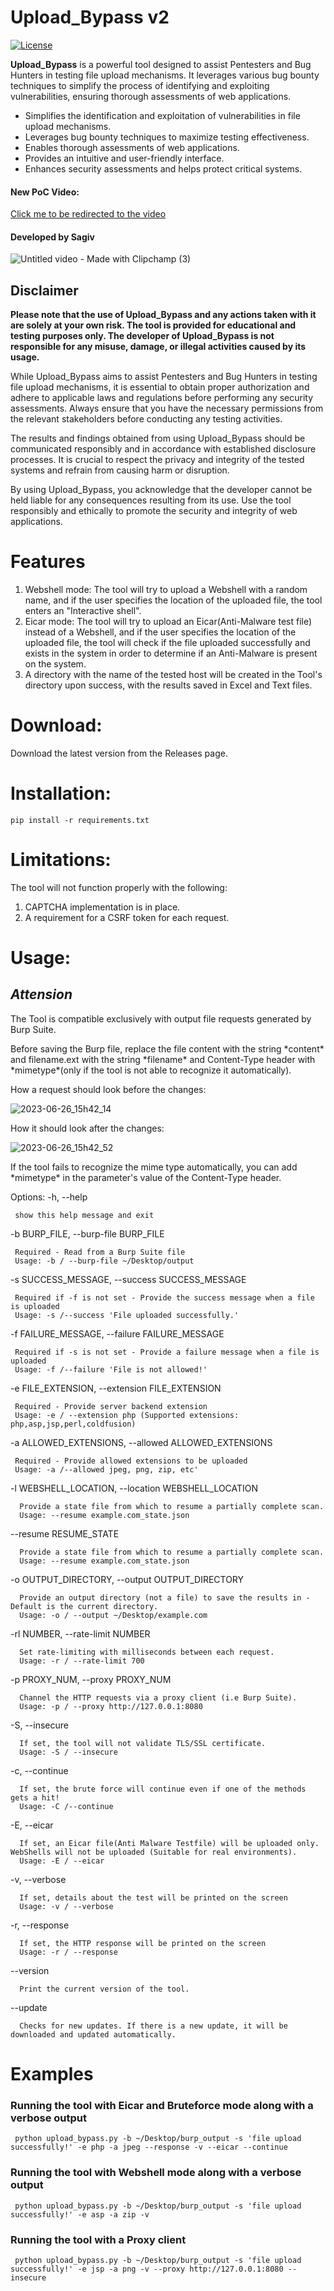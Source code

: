 # Upload_Bypass v2

[![License](https://img.shields.io/badge/License-MIT-blue.svg)](https://opensource.org/licenses/MIT)

**Upload_Bypass** is a powerful tool designed to assist Pentesters and Bug Hunters in testing file upload mechanisms. It leverages various bug bounty techniques to simplify the process of identifying and exploiting vulnerabilities, ensuring thorough assessments of web applications.

- Simplifies the identification and exploitation of vulnerabilities in file upload mechanisms.
- Leverages bug bounty techniques to maximize testing effectiveness.
- Enables thorough assessments of web applications.
- Provides an intuitive and user-friendly interface.
- Enhances security assessments and helps protect critical systems.
#### New PoC Video:
<a href="https://www.youtube.com/watch?v=MqVAABLNAa8&ab_channel=SagivMichael" target="_blank" rel="noopener noreferrer">Click me to be redirected to the video</a>

#### Developed by Sagiv
![Untitled video - Made with Clipchamp (3)](https://github.com/sAjibuu/Upload_Bypass/assets/81802295/6d5c5f2e-2cb0-42cd-bfcf-d8eceeff5054)
## Disclaimer

**Please note that the use of Upload_Bypass and any actions taken with it are solely at your own risk. The tool is provided for educational and testing purposes only. The developer of Upload_Bypass is not responsible for any misuse, damage, or illegal activities caused by its usage.**

While Upload_Bypass aims to assist Pentesters and Bug Hunters in testing file upload mechanisms, it is essential to obtain proper authorization and adhere to applicable laws and regulations before performing any security assessments. Always ensure that you have the necessary permissions from the relevant stakeholders before conducting any testing activities.

The results and findings obtained from using Upload_Bypass should be communicated responsibly and in accordance with established disclosure processes. It is crucial to respect the privacy and integrity of the tested systems and refrain from causing harm or disruption.

By using Upload_Bypass, you acknowledge that the developer cannot be held liable for any consequences resulting from its use. Use the tool responsibly and ethically to promote the security and integrity of web applications.


# Features 
1. Webshell mode:
       The tool will try to upload a Webshell with a random name, and if the user specifies the location of the uploaded file, the tool enters an "Interactive shell".
2. Eicar mode:
       The tool will try to upload an Eicar(Anti-Malware test file) instead of a Webshell, and if the user specifies the location of the uploaded file, the tool will check if the file 
       uploaded successfully and exists in the system in order to determine if an Anti-Malware is present on the system. 
3. A directory with the name of the tested host will be created in the Tool's directory upon success, with the results saved in Excel and Text files.

# Download:
  Download the latest version from the Releases page.

# Installation:

    pip install -r requirements.txt

# Limitations: 
  The tool will not function properly with the following:
  1. CAPTCHA implementation is in place.
  2. A requirement for a CSRF token for each request.

# Usage:

## ***Attension***

The Tool is compatible exclusively with output file requests generated by Burp Suite.

Before saving the Burp file, replace the file content with the string \*content\* and filename.ext with the string \*filename\* and Content-Type header with \*mimetype\*(only if the tool is not able to recognize it automatically).

How a request should look before the changes:

![2023-06-26_15h42_14](https://github.com/sAjibuu/Upload_Bypass/assets/81802295/acfbe9bc-16d3-4960-884a-e6706317dbbd)

How it should look after the changes:

![2023-06-26_15h42_52](https://github.com/sAjibuu/Upload_Bypass/assets/81802295/a1dc86df-5914-4f88-a2f9-b514647621f7)

If the tool fails to recognize the mime type automatically, you can add \*mimetype\* in the parameter's value of the Content-Type header.

Options:
  -h, --help            
  
     show this help message and exit

  -b BURP_FILE, --burp-file BURP_FILE
  
     Required - Read from a Burp Suite file
     Usage: -b / --burp-file ~/Desktop/output
        
  -s SUCCESS_MESSAGE, --success SUCCESS_MESSAGE
  
     Required if -f is not set - Provide the success message when a file is uploaded
     Usage: -s /--success 'File uploaded successfully.'
        
  -f FAILURE_MESSAGE, --failure FAILURE_MESSAGE
  
     Required if -s is not set - Provide a failure message when a file is uploaded
     Usage: -f /--failure 'File is not allowed!'     
        
  -e FILE_EXTENSION, --extension FILE_EXTENSION
  
     Required - Provide server backend extension
     Usage: -e / --extension php (Supported extensions: php,asp,jsp,perl,coldfusion)
      
  -a ALLOWED_EXTENSIONS, --allowed ALLOWED_EXTENSIONS 
  
     Required - Provide allowed extensions to be uploaded
     Usage: -a /--allowed jpeg, png, zip, etc'
        
   -l WEBSHELL_LOCATION, --location WEBSHELL_LOCATION 
  
      Provide a state file from which to resume a partially complete scan.
      Usage: --resume example.com_state.json

   --resume RESUME_STATE
  
      Provide a state file from which to resume a partially complete scan.
      Usage: --resume example.com_state.json
      
   -o OUTPUT_DIRECTORY, --output OUTPUT_DIRECTORY 
  
      Provide an output directory (not a file) to save the results in - Default is the current directory.
      Usage: -o / --output ~/Desktop/example.com
      
   -rl NUMBER, --rate-limit NUMBER
  
      Set rate-limiting with milliseconds between each request.
      Usage: -r / --rate-limit 700  
        
   -p PROXY_NUM, --proxy PROXY_NUM
  
      Channel the HTTP requests via a proxy client (i.e Burp Suite).
      Usage: -p / --proxy http://127.0.0.1:8080
      
   -S, --insecure
  
      If set, the tool will not validate TLS/SSL certificate.
      Usage: -S / --insecure
      
   -c, --continue  
  
      If set, the brute force will continue even if one of the methods gets a hit!
      Usage: -C /--continue  
      
   -E, --eicar  
  
      If set, an Eicar file(Anti Malware Testfile) will be uploaded only. WebShells will not be uploaded (Suitable for real environments).
      Usage: -E / --eicar
      
   -v, --verbose 
  
      If set, details about the test will be printed on the screen
      Usage: -v / --verbose   
      
  -r, --response
  
      If set, the HTTP response will be printed on the screen
      Usage: -r / --response

  --version  
  
      Print the current version of the tool.     
      
  --update
  
      Checks for new updates. If there is a new update, it will be downloaded and updated automatically.     
      
# Examples
  ### Running the tool with Eicar and Bruteforce mode along with a verbose output     
     python upload_bypass.py -b ~/Desktop/burp_output -s 'file upload successfully!' -e php -a jpeg --response -v --eicar --continue
  ### Running the tool with Webshell mode along with a verbose output     
     python upload_bypass.py -b ~/Desktop/burp_output -s 'file upload successfully!' -e asp -a zip -v
  ### Running the tool with a Proxy client   
     python upload_bypass.py -b ~/Desktop/burp_output -s 'file upload successfully!' -e jsp -a png -v --proxy http://127.0.0.1:8080 --insecure
